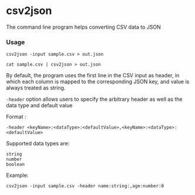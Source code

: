 # csv2json

The command line program helps converting CSV data to JSON

### Usage

```
csv2json -input sample.csv > out.json
```

```
cat sample.csv | csv2json > out.json
```

By default, the program uses the first line in the CSV input as header, in which each column is mapped to the corresponding JSON key, and value is always treated as string.

`-header` option allows users to specify the arbitrary header as well as the data type and default value

Format :
```
-header <keyName>:<dataType>:<defaultValue>,<keyName>:<dataType>:<defaultValue>
```

Supported data types are:
```
string
number
boolean
```

Example:
```
csv2json -input sample.csv -header name:string:,age:number:0
```


